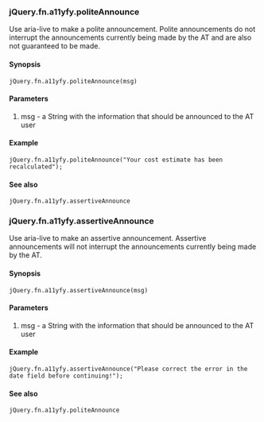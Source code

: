 ### jQuery.fn.a11yfy.politeAnnounce

Use aria-live to make a polite announcement. Polite announcements do not interrupt the announcements currently being made by the AT and are also not guaranteed to be made.

#### Synopsis

    jQuery.fn.a11yfy.politeAnnounce(msg)

#### Parameters

1. msg - a String with the information that should be announced to the AT user

#### Example

    jQuery.fn.a11yfy.politeAnnounce("Your cost estimate has been recalculated");

#### See also

    jQuery.fn.a11yfy.assertiveAnnounce

### jQuery.fn.a11yfy.assertiveAnnounce

Use aria-live to make an assertive announcement. Assertive announcements will not interrupt the announcements currently being made by the AT.

#### Synopsis

    jQuery.fn.a11yfy.assertiveAnnounce(msg)

#### Parameters

1. msg - a String with the information that should be announced to the AT user

#### Example

    jQuery.fn.a11yfy.assertiveAnnounce("Please correct the error in the date field before continuing!");

#### See also

    jQuery.fn.a11yfy.politeAnnounce
